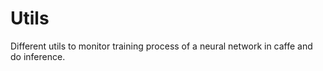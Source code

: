 # Utils

Different utils to monitor training process of a neural network in caffe and do inference.
